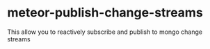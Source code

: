 # meteor-publish-change-streams
This allow you to reactively subscribe and publish to mongo change streams
